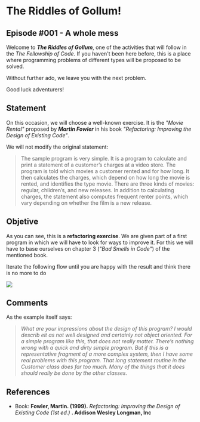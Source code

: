# The Riddles of Gollum!
## Episode #001 - A whole mess

Welcome to ***The Riddles of Gollum***, one of the activities that will follow in the *The Fellowship of Code*. If you haven't been here before, this is a place where programming problems of different types will be proposed to be solved.

Without further ado, we leave you with the next problem. 

Good luck adventurers!

## Statement

On this occasion, we will choose a well-known exercise. It is the *"Movie Rental"* proposed by ***Martin Fowler*** in his book *"Refactoring: Improving the Design of Existing Code"*.

We will not modify the original statement:
> The sample program is very simple. It is a program to calculate and print a statement of a customer’s charges at a video store. The program is told which movies a customer rented and for how long. It then calculates the charges, which depend on how long the movie is rented, and identifies the type movie. There are three kinds of movies: regular, children’s, and new releases. In addition to calculating charges, the statement also computes frequent renter points, which vary depending on whether the film is a new release.

## Objetive

As you can see, this is a **refactoring exercise**. We are given part of a first program in which we will have to look for ways to improve it. For this we will have to base ourselves on chapter 3 (*"Bad Smells in Code"*) of the mentioned book.

Iterate the following flow until you are happy with the result and think there is no more to do

[![](https://mermaid.ink/img/pako:eNpNTsFugzAM_ZXIZ4oohAVy2LS2x52220ileiSsaJBUIWhlwL8vhU2qbVn28_OzRyiNVMChasx3eUbryMur0MTbc9E53x_JZvNIdqOAE1pF3Fn5jHpYSeQDJela1TTd00nAvKK72840qG4i-6Kqr6R2x3WyX9XuadpM5FAoLf8o_xkCaJVtsZb-vfGGCvDXWyWA-1Ki_RIg9Ox52DvzNugSuLO9CqC_SHTqUOOnxRZ4hU3n0Qtq4CNcgT-wkOVZFLMoyVJG4ziAAfg2iUKWxHFGU5pmeUbpHMCPMV4hCvPI-3ab5LkPmrNF7n0ZLvLzL3X6YQA?type=png)](https://mermaid.live/edit#pako:eNpNTsFugzAM_ZXIZ4oohAVy2LS2x52220ileiSsaJBUIWhlwL8vhU2qbVn28_OzRyiNVMChasx3eUbryMur0MTbc9E53x_JZvNIdqOAE1pF3Fn5jHpYSeQDJela1TTd00nAvKK72840qG4i-6Kqr6R2x3WyX9XuadpM5FAoLf8o_xkCaJVtsZb-vfGGCvDXWyWA-1Ki_RIg9Ox52DvzNugSuLO9CqC_SHTqUOOnxRZ4hU3n0Qtq4CNcgT-wkOVZFLMoyVJG4ziAAfg2iUKWxHFGU5pmeUbpHMCPMV4hCvPI-3ab5LkPmrNF7n0ZLvLzL3X6YQA)

## Comments

As the example itself says:
> *What are your impressions about the design of this program? I would describ eit as not well designed and certainly not object oriented. For a simple program like this, that does not really matter. There’s nothing wrong with a quick and dirty simple program. But if this is a representative fragment of a more complex system, then I have some real problems with this program. That long statement routine in the Customer class does far too much. Many of the things that it does should really be done by the other classes.*

## References

- Book: **Fowler, Martin. (1999).** *Refactoring: Improving the Design of Existing Code (1st ed.)* **. Addison Wesley Longman, Inc**
